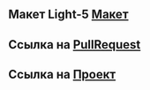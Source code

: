 ## Макет Light-5 [Макет](https://www.figma.com/file/6FMWkB94wE7KTkcCgUXtnC/Дипломный-проект?node-id=1%3A3992&mode=dev)

## Ссылка на [PullRequest](https://github.com/ggertzog/movies-explorer-frontend/pull/2)

## Ссылка на [Проект](https://romamovie.nomoredomainsmonster.ru)
